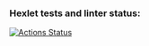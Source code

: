 ### Hexlet tests and linter status:
[![Actions Status](https://github.com/Rishat1994M/java-project-71/actions/workflows/hexlet-check.yml/badge.svg)](https://github.com/Rishat1994M/java-project-71/actions)